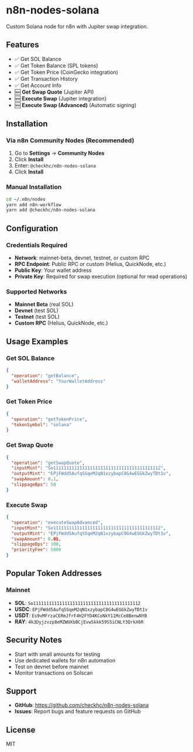 # n8n-nodes-solana

Custom Solana node for n8n with Jupiter swap integration.

## Features

- ✅ Get SOL Balance
- ✅ Get Token Balance (SPL tokens)
- ✅ Get Token Price (CoinGecko integration)
- ✅ Get Transaction History
- ✅ Get Account Info
- 🆕 **Get Swap Quote** (Jupiter API)
- 🆕 **Execute Swap** (Jupiter integration)
- 🆕 **Execute Swap (Advanced)** (Automatic signing)

## Installation

### Via n8n Community Nodes (Recommended)

1. Go to **Settings** → **Community Nodes**
2. Click **Install**
3. Enter: `@checkhc/n8n-nodes-solana`
4. Click **Install**

### Manual Installation

```bash
cd ~/.n8n/nodes
yarn add n8n-workflow
yarn add @checkhc/n8n-nodes-solana
```

## Configuration

### Credentials Required

- **Network**: mainnet-beta, devnet, testnet, or custom RPC
- **RPC Endpoint**: Public RPC or custom (Helius, QuickNode, etc.)
- **Public Key**: Your wallet address
- **Private Key**: Required for swap execution (optional for read operations)

### Supported Networks

- **Mainnet Beta** (real SOL)
- **Devnet** (test SOL)
- **Testnet** (test SOL)
- **Custom RPC** (Helius, QuickNode, etc.)

## Usage Examples

### Get SOL Balance
```json
{
  "operation": "getBalance",
  "walletAddress": "YourWalletAddress"
}
```

### Get Token Price
```json
{
  "operation": "getTokenPrice",
  "tokenSymbol": "solana"
}
```

### Get Swap Quote
```json
{
  "operation": "getSwapQuote",
  "inputMint": "So11111111111111111111111111111111111111112",
  "outputMint": "EPjFWdd5AufqSSqeM2qN1xzybapC8G4wEGGkZwyTDt1v",
  "swapAmount": 0.1,
  "slippageBps": 50
}
```

### Execute Swap
```json
{
  "operation": "executeSwapAdvanced",
  "inputMint": "So11111111111111111111111111111111111111112",
  "outputMint": "EPjFWdd5AufqSSqeM2qN1xzybapC8G4wEGGkZwyTDt1v",
  "swapAmount": 0.01,
  "slippageBps": 100,
  "priorityFee": 5000
}
```

## Popular Token Addresses

### Mainnet
- **SOL**: `So11111111111111111111111111111111111111112`
- **USDC**: `EPjFWdd5AufqSSqeM2qN1xzybapC8G4wEGGkZwyTDt1v`
- **USDT**: `Es9vMFrzaCERmJfrF4H2FYD4KCoNkY11McCe8BenwNYB`
- **RAY**: `4k3Dyjzvzp8eMZWUXbBCjEvwSkkk59S5iCNLY3QrkX6R`

## Security Notes

- Start with small amounts for testing
- Use dedicated wallets for n8n automation
- Test on devnet before mainnet
- Monitor transactions on Solscan

## Support

- **GitHub**: https://github.com/checkhc/n8n-nodes-solana
- **Issues**: Report bugs and feature requests on GitHub

## License

MIT
